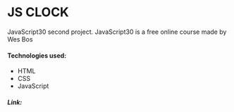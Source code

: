 # JS CLOCK

JavaScript30 second project. JavaScript30 is a free online course made by Wes Bos

#### Technologies used:
- HTML
- CSS
- JavaScript

##### Link:

